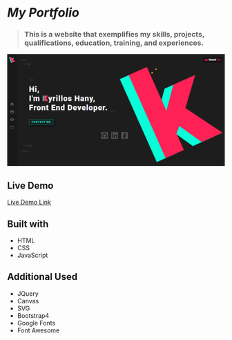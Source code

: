 # *My Portfolio*

> ### This is a website that exemplifies my skills, projects, qualifications, education, training, and experiences.


![image preview](imgs/Preview.PNG)

## Live Demo

[Live Demo Link](https://bondok6.github.io/My-Portfolio/)


## Built with

- HTML
- CSS
- JavaScript

## Additional Used

- JQuery
- Canvas
- SVG
- Bootstrap4
- Google Fonts
- Font Awesome
